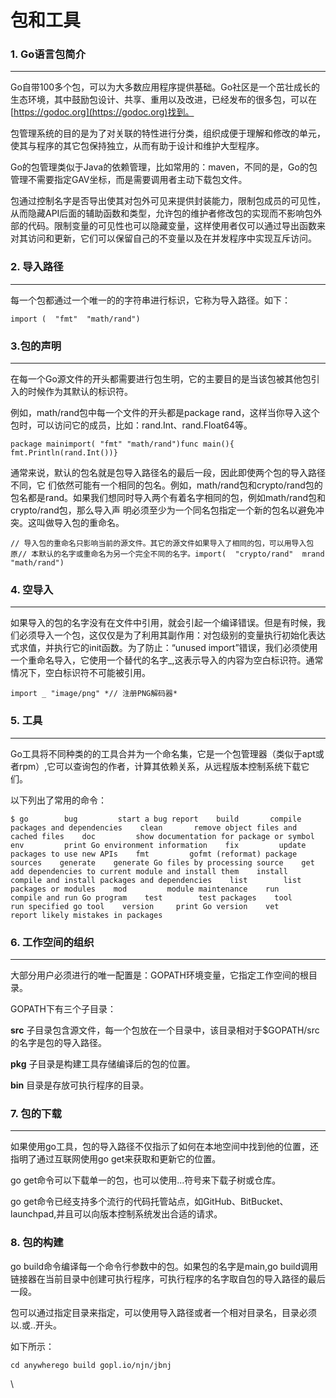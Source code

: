 # 包和工具

### 1. Go语言包简介

***

Go自带100多个包，可以为大多数应用程序提供基础。Go社区是一个茁壮成长的生态环境，其中鼓励包设计、共享、重用以及改进，已经发布的很多包，可以在[https://godoc.org](https://godoc.org)找到。

包管理系统的目的是为了对关联的特性进行分类，组织成便于理解和修改的单元，使其与程序的其它包保持独立，从而有助于设计和维护大型程序。

Go的包管理类似于Java的依赖管理，比如常用的：maven，不同的是，Go的包管理不需要指定GAV坐标，而是需要调用者主动下载包文件。

包通过控制名字是否导出使其对包外可见来提供封装能力，限制包成员的可见性，从而隐藏API后面的辅助函数和类型，允许包的维护者修改包的实现而不影响包外部的代码。限制变量的可见性也可以隐藏变量，这样使用者仅可以通过导出函数来对其访问和更新，它们可以保留自己的不变量以及在并发程序中实现互斥访问。

### 2. 导入路径

***

每一个包都通过一个唯一的的字符串进行标识，它称为导入路径。如下：

```
import (  "fmt"  "math/rand")
```

### 3.包的声明

***

在每一个Go源文件的开头都需要进行包生明，它的主要目的是当该包被其他包引入的时候作为其默认的标识符。

例如，math/rand包中每一个文件的开头都是package rand，这样当你导入这个包时，可以访问它的成员，比如：rand.Int、rand.Float64等。

```
package main​import( "fmt" "math/rand")​func main(){    fmt.Println(rand.Int())}
```

通常来说，默认的包名就是包导入路径名的最后一段，因此即使两个包的导入路径不同，它 们依然可能有一个相同的包名。例如，math/rand包和crypto/rand包的包名都是rand。如果我们想同时导入两个有着名字相同的包，例如math/rand包和crypto/rand包，那么导入声 明必须至少为一个同名包指定一个新的包名以避免冲突。这叫做导入包的重命名。

```
// 导入包的重命名只影响当前的源文件。其它的源文件如果导入了相同的包，可以用导入包原// 本默认的名字或重命名为另一个完全不同的名字。import(  "crypto/rand"  mrand "math/rand")
```

### 4. 空导入

***

如果导入的包的名字没有在文件中引用，就会引起一个编译错误。但是有时候，我们必须导入一个包，这仅仅是为了利用其副作用：对包级别的变量执行初始化表达式求值，并执行它的init函数。为了防止：“unused import”错误，我们必须使用一个重命名导入，它使用一个替代的名字\_,这表示导入的内容为空白标识符。通常情况下，空白标识符不可能被引用。

```
import _ "image/png" *// 注册PNG解码器*
```

### 5. 工具

***

Go工具将不同种类的的工具合并为一个命名集，它是一个包管理器（类似于apt或者rpm）,它可以查询包的作者，计算其依赖关系，从远程版本控制系统下载它们。

以下列出了常用的命令：

```
$ go        bug         start a bug report    build       compile packages and dependencies    clean       remove object files and cached files    doc         show documentation for package or symbol    env         print Go environment information    fix         update packages to use new APIs    fmt         gofmt (reformat) package sources    generate    generate Go files by processing source    get         add dependencies to current module and install them    install     compile and install packages and dependencies    list        list packages or modules    mod         module maintenance    run         compile and run Go program    test        test packages    tool        run specified go tool    version     print Go version    vet         report likely mistakes in packages
```

### 6. 工作空间的组织

***

大部分用户必须进行的唯一配置是：GOPATH环境变量，它指定工作空间的根目录。

GOPATH下有三个子目录：

**src** 子目录包含源文件，每一个包放在一个目录中，该目录相对于$GOPATH/src的名字是包的导入路径。

**pkg** 子目录是构建工具存储编译后的包的位置。

**bin** 目录是存放可执行程序的目录。

### 7. 包的下载

***

如果使用go工具，包的导入路径不仅指示了如何在本地空间中找到他的位置，还指明了通过互联网使用go get来获取和更新它的位置。

go get命令可以下载单一的包，也可以使用...符号来下载子树或仓库。

go get命令已经支持多个流行的代码托管站点，如GitHub、BitBucket、launchpad,并且可以向版本控制系统发出合适的请求。

### 8. 包的构建

go build命令编译每一个命令行参数中的包。如果包的名字是main,go build调用链接器在当前目录中创建可执行程序，可执行程序的名字取自包的导入路径的最后一段。

包可以通过指定目录来指定，可以使用导入路径或者一个相对目录名，目录必须以.或..开头。

如下所示：

```
cd anywherego build gopl.io/njn/jbnj
```

\



